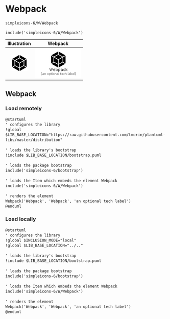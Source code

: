# Webpack


```text
simpleicons-6/W/Webpack
```

```text
include('simpleicons-6/W/Webpack')
```



| Illustration | Webpack |
| :---: | :---: |
| ![illustration for Illustration](../../simpleicons-6/W/Webpack.png) | ![illustration for Webpack](../../simpleicons-6/W/Webpack.Local.png) |




## Webpack

### Load remotely
```plantuml
@startuml
' configures the library
!global $LIB_BASE_LOCATION="https://raw.githubusercontent.com/tmorin/plantuml-libs/master/distribution"

' loads the library's bootstrap
!include $LIB_BASE_LOCATION/bootstrap.puml

' loads the package bootstrap
include('simpleicons-6/bootstrap')

' loads the Item which embeds the element Webpack
include('simpleicons-6/W/Webpack')

' renders the element
Webpack('Webpack', 'Webpack', 'an optional tech label')
@enduml
```

### Load locally
```plantuml
@startuml
' configures the library
!global $INCLUSION_MODE="local"
!global $LIB_BASE_LOCATION="../.."

' loads the library's bootstrap
!include $LIB_BASE_LOCATION/bootstrap.puml

' loads the package bootstrap
include('simpleicons-6/bootstrap')

' loads the Item which embeds the element Webpack
include('simpleicons-6/W/Webpack')

' renders the element
Webpack('Webpack', 'Webpack', 'an optional tech label')
@enduml
```

